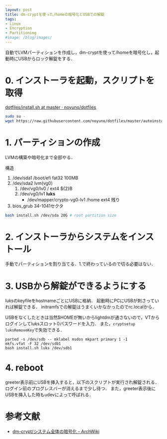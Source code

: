 ```yaml
---
layout: post
title: dm-cryptを使った/homeの暗号化とUSBでの解錠
tags:
- Linux
- Encryption
- Partitioning
#image: /blog/images/
---
```


自動でLVMパーティションを作成し，dm-cryptを使って/homeを暗号化し，起動時にUSBからロック解錠をする．

# 0. インストーラを起動，スクリプトを取得

[dotfiles/install.sh at master · noyuno/dotfiles](https://github.com/noyuno/dotfiles/blob/master/autoinstall/install.sh)

```sh
sudo su -
wget https://raw.githubusercontent.com/noyuno/dotfiles/master/autoinstall/install.sh
```

# 1. パーティションの作成

LVMの構築や暗号化まで全部やる．

構造

1. /dev/sda1 /boot/efi fat32 100MB
2. /dev/sda2 lvm(vg0)
    1. /dev/vg0/lv0 / ext4 ${2}B
    2. /dev/vg0/lv1 **luks**
        - /dev/mapper/crypto-vg0-lv1 /home ext4 残り
3. bios_grub 34-1041セクタ

```sh
bash install.sh /dev/sda 20G # root partition size
```

<script src="https://gist-it.appspot.com/http://github.com/noyuno/dotfiles/raw/master/autoinstall/install.sh?slice=54:79"></script>

# 2. インストーラからシステムをインストール

手動でパーティションを割り当てる．1.で終わっているので切る必要はない．

# 3. USBから解錠ができるようにする

luksのkeyfileをhostnameごとにUSBに格納．
起動時にPCにUSBが刺さっていれば解錠できる．
initramfsでの解錠はうまくいかなかったのでrc.localから．

USBをなくしたときは当然$HOMEが無いからlightdmが通さないので，VTからログインしてluksスロット0パスワードを入力．
また，`cryptsetup luksRemoveKey`で失効できる．

    parted -s /dev/sdb -- mklabel msdos mkpart primary 1 -1
    mkfs.vfat -F 32 /dev/sdb1
    bash install.sh luks /dev/sdb1

<script src="https://gist-it.appspot.com/http://github.com/noyuno/dotfiles/raw/master/autoinstall/luks.sh?slice=63:139"></script>

# 4. reboot

greeter表示前にUSBを挿入すると，以下のスクリプトが実行され解錠される．
ログイン前のプログレスバーが消えるまで少し待つ．
また，greeter表示後にUSBを挿入した時もudevによって呼ばれる．

<script src="https://gist-it.appspot.com/http://github.com/noyuno/dotfiles/raw/master/autoinstall/unlockluks"></script>

# 参考文献

- [dm-crypt/システム全体の暗号化 - ArchWiki](https://wiki.archlinuxjp.org/index.php/Dm-crypt/%E3%82%B7%E3%82%B9%E3%83%86%E3%83%A0%E5%85%A8%E4%BD%93%E3%81%AE%E6%9A%97%E5%8F%B7%E5%8C%96)
